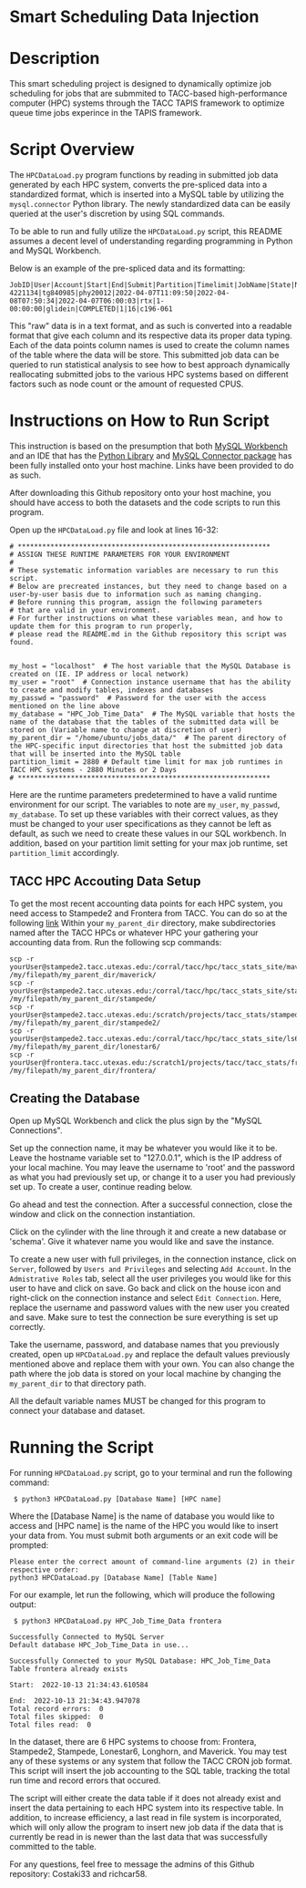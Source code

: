 # Smart Scheduling Data Injection 

# Description 
This smart scheduling project is designed to dynamically optimize job scheduling for jobs that are submmited to TACC-based
high-performance computer (HPC) systems through the TACC TAPIS framework to optimize queue time jobs experince in the TAPIS framework. 


# Script Overview

The ```HPCDataLoad.py``` program functions by reading in submitted job data generated by each HPC system, converts the pre-spliced data into a standardized format, which is inserted into a MySQL table 
by utilizing the ```mysql.connector``` Python library. The newly standardized data can be easily queried at the user's discretion by using SQL commands. 

To be able to run and fully utilize the ```HPCDataLoad.py``` script, this README assumes a decent level of understanding regarding programming in Python and 
MySQL Workbench. 

Below is an example of the pre-spliced data and its formatting: 
```commandline
JobID|User|Account|Start|End|Submit|Partition|Timelimit|JobName|State|NNodes|ReqCPUS|NodeList
4221134|tg840985|phy20012|2022-04-07T11:09:50|2022-04-08T07:50:34|2022-04-07T06:00:03|rtx|1-00:00:00|glidein|COMPLETED|1|16|c196-061
```
This "raw" data is in a text format, and as such is converted into a readable format that give each column and its respective data its proper data typing. 
Each of the data points column names is used to create the column names of the table where the data will be store. This submitted job data can be queried
to run statistical analysis to see how to best approach dynamically reallocating submitted jobs to the various HPC systems based on different factors such as node count or
the amount of requested CPUS.

# Instructions on How to Run Script 

This instruction is based on the presumption that both [MySQL Workbench](https://dev.mysql.com/downloads/workbench/) and an IDE that has the [Python Library](https://www.python.org/downloads/) and [MySQL Connector package](https://dev.mysql.com/doc/connector-python/en/connector-python-installation-binary.html) has 
been fully installed onto your host machine. Links have been provided to do as such. 

After downloading this Github repository onto your host machine, you should have access to both the datasets and the code 
scripts to run this program. 

Open up the ```HPCDataLoad.py``` file and look at lines 16-32:
```
# **************************************************************
# ASSIGN THESE RUNTIME PARAMETERS FOR YOUR ENVIRONMENT
#
# These systematic information variables are necessary to run this script.
# Below are precreated instances, but they need to change based on a user-by-user basis due to information such as naming changing.
# Before running this program, assign the following parameters
# that are valid in your environment.
# For further instructions on what these variables mean, and how to update them for this program to run properly,
# please read the README.md in the Github repository this script was found.


my_host = "localhost"  # The host variable that the MySQL Database is created on (IE. IP address or local network)
my_user = "root"  # Connection instance username that has the ability to create and modify tables, indexes and databases
my_passwd = "password"  # Password for the user with the access mentioned on the line above
my_database = "HPC_Job_Time_Data"  # The MySQL variable that hosts the name of the database that the tables of the submitted data will be stored on (Variable name to change at discretion of user)
my_parent_dir = "/home/ubuntu/jobs_data/"  # The parent directory of the HPC-specific input directories that host the submitted job data that will be inserted into the MySQL table
partition_limit = 2880 # Default time limit for max job runtimes in TACC HPC systems - 2880 Minutes or 2 Days
# **************************************************************

```

Here are the runtime parameters predetermined to have a valid runtime environment for our script. 
The variables to note are ```my_user```, ```my_passwd```, ```my_database```. To set up these variables 
with their correct values, as they must be changed to your user specifications as they cannot be left as default, as such we need to create these values in our SQL workbench. 
In addition, based on your partition limit setting for your max job runtime, set ```partition_limit``` accordingly. 

## TACC HPC Accouting Data Setup
To get the most recent accounting data points for each HPC system, you need access to Stampede2 and Frontera from TACC. You can do so at the following [link](https://portal.tacc.utexas.edu/)
Within your ```my_parent_dir``` directory, make subdirectories named after the TACC HPCs or whatever HPC your gathering your accounting data from.
Run the following scp commands:

```commandline
scp -r yourUser@stampede2.tacc.utexas.edu:/corral/tacc/hpc/tacc_stats_site/maverick/accounting* /my/filepath/my_parent_dir/maverick/
scp -r yourUser@stampede2.tacc.utexas.edu:/corral/tacc/hpc/tacc_stats_site/stampede/accounting* /my/filepath/my_parent_dir/stampede/
scp -r yourUser@stampede2.tacc.utexas.edu:/scratch/projects/tacc_stats/stampede2/accounting* /my/filepath/my_parent_dir/stampede2/
scp -r yourUser@stampede2.tacc.utexas.edu:/corral/tacc/hpc/tacc_stats_site/ls6/accounting* /my/filepath/my_parent_dir/lonestar6/
scp -r yourUser@frontera.tacc.utexas.edu:/scratch1/projects/tacc/tacc_stats/frontera/accounting/* /my/filepath/my_parent_dir/frontera/
```

## Creating the Database
Open up MySQL Workbench and click the plus sign by the "MySQL Connections". 

Set up the connection name, it may be whatever you would like it to be. Leave the hostname
variable set to "127.0.0.1", which is the IP address of your local machine. You may leave the username to 'root' and the password
as what you had previously set up, or change it to a user you had previously set up. To create a user,
continue reading below.

Go ahead and test the connection. After a successful connection, close the window and click on the connection instantiation. 

Click on the cylinder with the line through it and create a new database or 'schema'. 
Give it whatever name you would like and save the instance. 

To create a new user with full privileges, in the connection instance, click on
```Server```, followed by ```Users and Privileges``` and selecting ```Add Account```.
In the ```Admistrative Roles``` tab, select all the user privileges you would like for this
user to have and click on save. Go back and click on the house icon and right-click on the
connection instance and select ```Edit Connection```. Here, replace the username and password values
with the new user you created and save. Make sure to test the connection be sure everything is set up correctly.

Take the username, password, and database names that you previously created, open up ```HPCDataLoad.py``` and replace 
the default values previously mentioned above and replace them with your own. You can also change the path where the job data is 
stored on your local machine by changing the ```my_parent_dir``` to that directory path.

All the default variable names MUST be changed for this program to connect your database and dataset.

# Running the Script 
For running ```HPCDataLoad.py``` script, go to your terminal and run the following command:
```commandline
 $ python3 HPCDataLoad.py [Database Name] [HPC name]
```
Where the [Database Name] is the name of database you would like to access and [HPC name] is the name
of the HPC you would like to insert your data from. You must submit both arguments or an exit code will be prompted:
```commandline
Please enter the correct amount of command-line arguments (2) in their respective order:
python3 HPCDataLoad.py [Database Name] [Table Name]
```
For our example, let run the following, which will produce the following output:
```commandline
 $ python3 HPCDataLoad.py HPC_Job_Time_Data frontera
 
Successfully Connected to MySQL Server
Default database HPC_Job_Time_Data in use...

Successfully Connected to your MySQL Database: HPC_Job_Time_Data
Table frontera already exists

Start:  2022-10-13 21:34:43.610584

End:  2022-10-13 21:34:43.947078
Total record errors:  0
Total files skipped:  0
Total files read:  0
```

In the dataset, there are 6 HPC systems to choose from: Frontera, Stampede2, Stampede, Lonestar6, Longhorn, and Maverick. 
You may test any of these systems or any system that follow the TACC CRON job format. This script will insert the job accounting 
to the SQL table, tracking the total run time and record errors that occured. 

The script will either create the data table if it does not already exist and insert the data pertaining to each HPC
system into its respective table. In addition, to increase efficiency, a last read in file system is incorporated, which will
only allow the program to insert new job data if the data that is currently be read in is newer than the last data that was successfully committed to the table.

For any questions, feel free to message the admins of this Github repository: Costaki33 and richcar58.  
